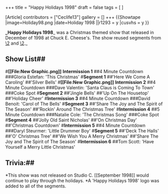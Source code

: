 +++
title = "Happy Holidays 1998"
draft = false
tags = [ ]

[Article]
contributors = ["Ceclife13"]
gallery = []
+++
{{Showtape
|image=Holiday98.png
|date=Holiday 1998
||r1293 = y
|cusvhs = y
}}

**_Happy Holidays 1998**_ was a Christmas themed show that released in December of 1998 at Chuck E. Cheese's. The show reused segments from [\2](\1) and [\2](\1)._

## Show List## 
#**[[File:New Graphic.png]]** **Intermission 1**
##4 Minute Countdown
###Gloria Estefan: 'This Christmas'
#**Segment 1**
##'Here We Come A Caroling'
##'Silver Bells'
#**[[File:New Graphic.png]]** **Intermission 2**
##4 Minute Countdown
###Dave Valentin: 'Santa Claus is Coming To Town'
###Coke Spot
#**Segment 2**
##'Jingle Bells'
##'Up On The Housetop'
##'Holiday Cheer'
#**Intermission 3**
##4 Minute Countdown
###David Benoit: 'Carol of The Bells'
#**Segment 3**
##'Share The Joy and The Spirit of The Season'
##'Rockin' Around The Christmas Tree'
#**Intermission 4**
##5 Minute Countdown
###Natalie Cole: 'The Christmas Song'
###Coke Spot
#**Segment 4**
##'Jolly Old Saint Nicholas'
##'On Christmas Day'
##'Christmas Countdown'
#**Intermission 5**
##4 Minute Countdown
###Daryl Steurmer: 'Little Drummer Boy'
#**Segment 5**
##'Deck The Halls'
##'O' Christmas Tree'
##'We Wish You A Merry Christmas'
##'Share The Joy and The Spirit of The Season'
#**Intermission 6**
##Tom Scott: 'Have Yourself a Merry Little Christmas'


## Trivia:## 
*This show was not released on Studio C. [[September 1998]] would continue to play through the holidays.
*A 'Happy Holidays 1998' logo was added to all of the segments.